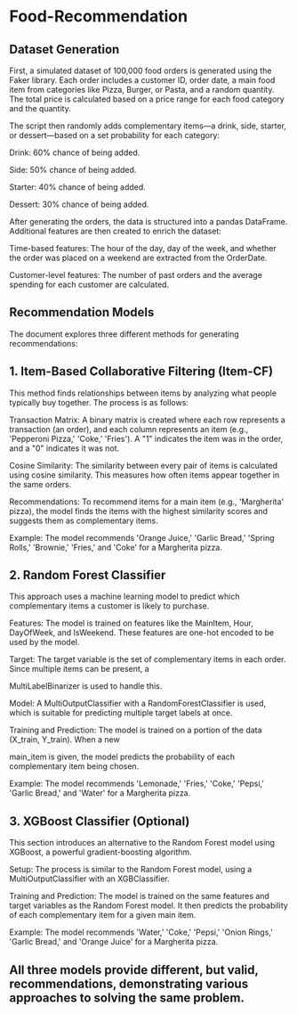 # Food-Recommendation

## Dataset Generation
First, a simulated dataset of 100,000 food orders is generated using the Faker library. Each order includes a customer ID, order date, a main food item from categories like Pizza, Burger, or Pasta, and a random quantity. The total price is calculated based on a price range for each food category and the quantity.

The script then randomly adds complementary items—a drink, side, starter, or dessert—based on a set probability for each category:

Drink: 60% chance of being added.

Side: 50% chance of being added.

Starter: 40% chance of being added.

Dessert: 30% chance of being added.

After generating the orders, the data is structured into a pandas DataFrame. Additional features are then created to enrich the dataset:

Time-based features: The hour of the day, day of the week, and whether the order was placed on a weekend are extracted from the OrderDate.

Customer-level features: The number of past orders and the average spending for each customer are calculated.

## Recommendation Models
The document explores three different methods for generating recommendations:

## 1. Item-Based Collaborative Filtering (Item-CF) 
This method finds relationships between items by analyzing what people typically buy together. The process is as follows:

Transaction Matrix: A binary matrix is created where each row represents a transaction (an order), and each column represents an item (e.g., 'Pepperoni Pizza,' 'Coke,' 'Fries'). A "1" indicates the item was in the order, and a "0" indicates it was not.

Cosine Similarity: The similarity between every pair of items is calculated using cosine similarity. This measures how often items appear together in the same orders.


Recommendations: To recommend items for a main item (e.g., 'Margherita' pizza), the model finds the items with the highest similarity scores and suggests them as complementary items.



Example: The model recommends 'Orange Juice,' 'Garlic Bread,' 'Spring Rolls,' 'Brownie,' 'Fries,' and 'Coke' for a Margherita pizza.

## 2. Random Forest Classifier 
This approach uses a machine learning model to predict which complementary items a customer is likely to purchase.


Features: The model is trained on features like the MainItem, Hour, DayOfWeek, and IsWeekend. These features are one-hot encoded to be used by the model.


Target: The target variable is the set of complementary items in each order. Since multiple items can be present, a 

MultiLabelBinarizer is used to handle this.


Model: A MultiOutputClassifier with a RandomForestClassifier is used, which is suitable for predicting multiple target labels at once.


Training and Prediction: The model is trained on a portion of the data (X_train, Y_train). When a new 


main_item is given, the model predicts the probability of each complementary item being chosen.

Example: The model recommends 'Lemonade,' 'Fries,' 'Coke,' 'Pepsi,' 'Garlic Bread,' and 'Water' for a Margherita pizza.

## 3. XGBoost Classifier (Optional) 
This section introduces an alternative to the Random Forest model using XGBoost, a powerful gradient-boosting algorithm.


Setup: The process is similar to the Random Forest model, using a MultiOutputClassifier with an XGBClassifier.


Training and Prediction: The model is trained on the same features and target variables as the Random Forest model. It then predicts the probability of each complementary item for a given main item.


Example: The model recommends 'Water,' 'Coke,' 'Pepsi,' 'Onion Rings,' 'Garlic Bread,' and 'Orange Juice' for a Margherita pizza.

## All three models provide different, but valid, recommendations, demonstrating various approaches to solving the same problem.
